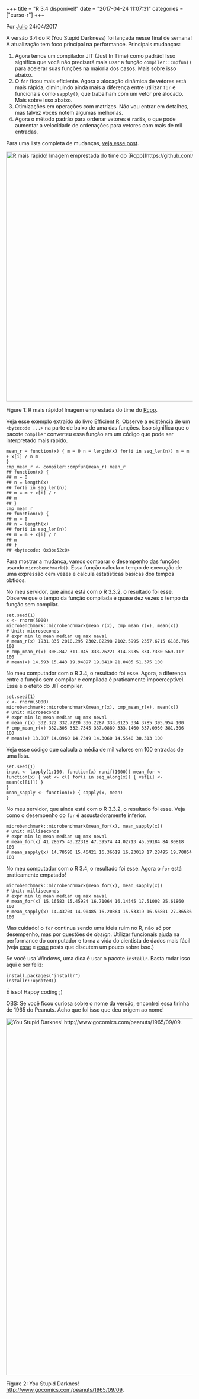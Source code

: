 +++
title = "R 3.4 disponível!"
date = "2017-04-24 11:07:31"
categories = ["curso-r"]
+++

<p class="text-muted text-uppercase mb-small text-right">
Por <a href="http://curso-r.com/author/julio">Julio</a> 24/04/2017
</p>
<p>
A versão 3.4 do R (You Stupid Darkness) foi lançada nesse final de
semana! A atualização tem foco principal na performance. Principais
mudanças:
</p>
<ol>
<li>
Agora temos um compilador JIT (Just In Time) como padrão! Isso significa
que você não precisará mais usar a função
<code>compiler::cmpfun()</code> para acelerar suas funções na maioria
dos casos. Mais sobre isso abaixo.
</li>
<li>
O <code>for</code> ficou mais eficiente. Agora a alocação dinâmica de
vetores está mais rápida, diminuindo ainda mais a diferença entre
utilizar <code>for</code> e funcionais como <code>sapply()</code>, que
trabalham com um vetor pré alocado. Mais sobre isso abaixo.
</li>
<li>
Otimizações em operações com matrizes. Não vou entrar em detalhes, mas
talvez vocês notem algumas melhorias.
</li>
<li>
Agora o método padrão para ordenar vetores é <code>radix</code>, o que
pode aumentar a velocidade de ordenações para vetores com mais de mil
entradas.
</li>
</ol>
<p>
Para uma lista completa de mudanças,
<a href="https://www.r-bloggers.com/r-3-4-0-is-released-with-new-speed-upgrades-and-bug-fixes/">veja
esse post</a>.
</p>
<span id="fig:unnamed-chunk-2"></span>
<img src="http://curso-r.com/blog/2017-04-24-r34_files/figure-html/unnamed-chunk-2-1.png" alt="R mais r&#xE1;pido! Imagem emprestada do time do [Rcpp](https://github.com/RcppCore)." width="672">
<p class="caption">
Figure 1: R mais rápido! Imagem emprestada do time do
<a href="https://github.com/RcppCore">Rcpp</a>.
</p>

<p>
Veja esse exemplo extraído do livro
<a href="https://csgillespie.github.io/efficientR/programming.html">Efficient
R</a>. Observe a existência de um <code>&lt;bytecode ...&gt;</code> na
parte de baixo de uma das funções. Isso significa que o pacote
<code>compiler</code> converteu essa função em um código que pode ser
interpretado mais rápido.
</p>
<pre class="r"><code>mean_r = function(x) { m = 0 n = length(x) for(i in seq_len(n)) m = m + x[i] / n m
}
cmp_mean_r &lt;- compiler::cmpfun(mean_r) mean_r
## function(x) {
## m = 0
## n = length(x)
## for(i in seq_len(n))
## m = m + x[i] / n
## m
## }
cmp_mean_r
## function(x) {
## m = 0
## n = length(x)
## for(i in seq_len(n))
## m = m + x[i] / n
## m
## }
## &lt;bytecode: 0x3be52c0&gt;</code></pre>
<p>
Para mostrar a mudança, vamos comparar o desempenho das funções usando
<code>microbenchmark()</code>. Essa função calcula o tempo de execução
de uma expressão cem vezes e calcula estatísticas básicas dos tempos
obtidos.
</p>
<p>
No meu servidor, que ainda está com o R 3.3.2, o resultado foi esse.
Observe que o tempo da função compilada é quase dez vezes o tempo da
função sem compilar.
</p>
<pre class="r"><code>set.seed(1)
x &lt;- rnorm(5000)
microbenchmark::microbenchmark(mean_r(x), cmp_mean_r(x), mean(x))
# Unit: microseconds
# expr min lq mean median uq max neval
# mean_r(x) 1931.835 2010.295 2302.82298 2102.5995 2357.6715 6186.706 100
# cmp_mean_r(x) 308.847 311.045 333.26221 314.8935 334.7330 569.117 100
# mean(x) 14.593 15.443 19.94897 19.0410 21.0405 51.375 100</code></pre>
<p>
No meu computador com o R 3.4, o resultado foi esse. Agora, a diferença
entre a função sem compilar e compilada é praticamente impoerceptível.
Esse é o efeito do JIT compiler.
</p>
<pre class="r"><code>set.seed(1)
x &lt;- rnorm(5000)
microbenchmark::microbenchmark(mean_r(x), cmp_mean_r(x), mean(x))
# Unit: microseconds
# expr min lq mean median uq max neval
# mean_r(x) 332.322 332.7220 336.2287 333.0125 334.3785 395.954 100
# cmp_mean_r(x) 332.305 332.7345 337.0889 333.1460 337.0930 381.306 100
# mean(x) 13.807 14.0960 14.7349 14.3060 14.5540 30.313 100</code></pre>

<p>
Veja esse código que calcula a média de mil valores em 100 entradas de
uma lista.
</p>
<pre class="r"><code>set.seed(1)
input &lt;- lapply(1:100, function(x) runif(1000)) mean_for &lt;- function(x) { vet &lt;- c() for(i in seq_along(x)) { vet[i] &lt;- mean(x[[i]]) }
}
mean_sapply &lt;- function(x) { sapply(x, mean)
}</code></pre>
<p>
No meu servidor, que ainda está com o R 3.3.2, o resultado foi esse.
Veja como o desempenho do <code>for</code> é assustadoramente inferior.
</p>
<pre class="r"><code>microbenchmark::microbenchmark(mean_for(x), mean_sapply(x))
# Unit: milliseconds
# expr min lq mean median uq max neval
# mean_for(x) 41.28675 43.22318 47.39574 44.02713 45.59184 84.80818 100
# mean_sapply(x) 14.78590 15.46421 16.36619 16.23018 17.28495 19.70854 100</code></pre>
<p>
No meu computador com o R 3.4, o resultado foi esse. Agora o
<code>for</code> está praticamente empatado!
</p>
<pre class="r"><code>microbenchmark::microbenchmark(mean_for(x), mean_sapply(x))
# Unit: milliseconds
# expr min lq mean median uq max neval
# mean_for(x) 15.16583 15.45924 16.71064 16.14545 17.51002 25.61860 100
# mean_sapply(x) 14.43704 14.90485 16.20864 15.53319 16.56801 27.36536 100 </code></pre>
<p>
Mas cuidado! o <code>for</code> continua sendo uma ideia ruim no R, não
só por desempenho, mas por questões de <em>design</em>. Utilizar
funcionais ajuda na performance do computador e torna a vida do
cientista de dados mais fácil (veja
<a href="http://curso-r.com/blog/2017/04/10/2017-04-08-progress/">esse</a>
e
<a href="http://curso-r.com/blog/2017/03/19/2017-03-14-parallel/">esse</a>
posts que discutem um pouco sobre isso.)
</p>
<p>
Se você usa Windows, uma dica é usar o pacote <code>installr</code>.
Basta rodar isso aqui e ser feliz:
</p>
<pre class="r"><code>install.packages(&quot;installr&quot;)
installr::updateR()</code></pre>
<p>
É isso! Happy coding ;)
</p>
<p>
OBS: Se você ficou curiosa sobre o nome da versão, encontrei essa
tirinha de 1965 do Peanuts. Acho que foi isso que deu origem ao nome!
</p>
<span id="fig:unnamed-chunk-10"></span>
<img src="http://curso-r.com/blog/2017-04-24-r34_files/figure-html/unnamed-chunk-10-1.png" alt="You Stupid Darknes! http://www.gocomics.com/peanuts/1965/09/09." width="960">
<p class="caption">
Figure 2: You Stupid Darknes!
<a href="http://www.gocomics.com/peanuts/1965/09/09" class="uri">http://www.gocomics.com/peanuts/1965/09/09</a>.
</p>

